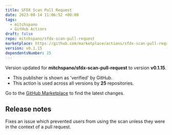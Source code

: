```yaml
---
title: SFDX Scan Pull Request
date: 2023-08-14 11:06:52 +00:00
tags:
  - mitchspano
  - GitHub Actions
draft: false
repo: mitchspano/sfdx-scan-pull-request
marketplace: https://github.com/marketplace/actions/sfdx-scan-pull-request
version: v0.1.15
dependentsNumber: 25
---
```



Version updated for **mitchspano/sfdx-scan-pull-request** to version **v0.1.15**.
- This publisher is shown as 'verified' by GitHub.
- This action is used across all versions by **25** repositories.

Go to the [GitHub Marketplace](https://github.com/marketplace/actions/sfdx-scan-pull-request) to find the latest changes.

## Release notes

Fixes an issue which prevented users from using the scan unless they were in the context of a pull request.
